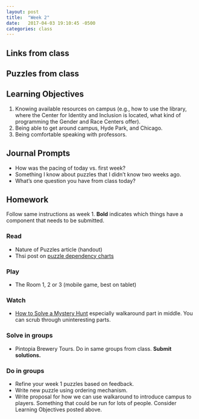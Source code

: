 ```yaml
---
layout: post
title:  "Week 2"
date:   2017-04-03 19:10:45 -0500
categories: class
---
```


## Links from class

## Puzzles from class

## Learning Objectives

1. Knowing available resources on campus (e.g., how to use the library, where the Center for Identity and Inclusion is located, what kind of programming the Gender and Race Centers offer).
2. Being able to get around campus, Hyde Park, and Chicago.
3. Being comfortable speaking with professors.

## Journal Prompts

* How was the pacing of today vs. first week?
* Something I know about puzzles that I didn’t know two weeks ago.
* What’s one question you have from class today?

## Homework

Follow same instructions as week 1. **Bold** indicates which things have a component that needs to be submitted.

### Read

* Nature of Puzzles article (handout)
* Thsi post on [puzzle dependency charts](http://grumpygamer.com/puzzle_dependency_charts)

### Play

* The Room 1, 2 or 3 (mobile game, best on tablet)

### Watch

* [How to Solve a Mystery Hunt](https://www.youtube.com/watch?v=z9OHLnIEegI) especially walkaround part in middle. You can scrub through uninteresting parts.

### Solve in groups

* Pintopia Brewery Tours. Do in same groups from class. **Submit solutions.**

### Do in groups

* Refine your week 1 puzzles based on feedback.
* Write new puzzle using ordering mechanism.
* Write proposal for how we can use walkaround to introduce campus to players. Something that could be run for lots of people. Consider Learning Objectives posted above.
